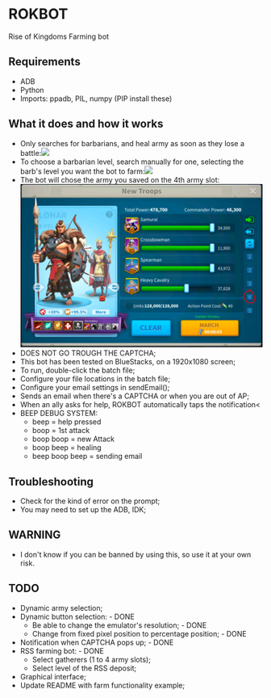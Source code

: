 # ROKBOT
Rise of Kingdoms Farming bot

## Requirements

- ADB
- Python
- Imports: ppadb, PIL, numpy (PIP install these)

## What it does and how it works
- Only searches for barbarians, and heal army as soon as they lose a battle:<img src="/media/defeatExample.gif?raw=true" width="800px">
- To choose a barbarian level, search manually for one, selecting the barb's level you want the bot to farm:<img src="/media/victoryExample.gif?raw=true" width="800px">
- The bot will chose the army you saved on the 4th army slot: <img src="/media/chooseArmyExample.png?raw=true" width="800px">
- DOES NOT GO TROUGH THE CAPTCHA;
- This bot has been tested on BlueStacks, on a 1920x1080 screen;
- To run, double-click the batch file;
- Configure your file locations in the batch file;
- Configure your email settings in sendEmail();
- Sends an email when there's a CAPTCHA or when you are out of AP;
- When an ally asks for help, ROKBOT automatically taps the notification<
- BEEP DEBUG SYSTEM:
	- beep = help pressed
	- boop = 1st attack
	- boop boop = new Attack
	- boop beep = healing
	- beep boop beep = sending email

## Troubleshooting
- Check for the kind of error on the prompt;
- You may need to set up the ADB, IDK;

## WARNING
- I don't know if you can be banned by using this, so use it at  your own risk.

## TODO
- Dynamic army selection;
- Dynamic button selection: - DONE
  - Be able to change the emulator's resolution; - DONE
  - Change from fixed pixel position to percentage position; - DONE
- Notification when CAPTCHA pops up; - DONE
- RSS farming bot: - DONE
	- Select gatherers (1 to 4 army slots);
	- Select level of the RSS deposit;
- Graphical interface;
- Update README with farm functionality example;
